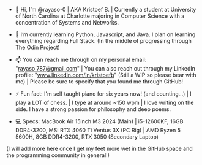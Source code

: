 - 👋 Hi, I’m @rayaso-0 | AKA Kristoef B. | Currently a student at University of North Carolina at Charlotte majoring in Computer Science with a concentration of Systems and Networks.

- 🌱 I’m currently learning Python, Javascript, and Java. I plan on learning everything regarding Full Stack. (In the middle of progressing through The Odin Project)

- 📫 You can reach me through on my personal email: "rayaso.787@gmail.com" | You can also reach out through my LinkedIn profile: "www.linkedin.com/in/kristoefb" (Still a WIP so please bear with me) | Please be sure to specify that you found me through GitHub! 

- ⚡ Fun fact: I'm self taught piano for six years now! (and counting...) | I play a LOT of chess. | I type at around ~150 wpm | I love writing on the side. I have a strong passion for philosophy and deep poems. 

- 💻 Specs: MacBook Air 15inch M3 2024 (Main) | i5-12600KF, 16GB DDR4-3200, MSI RTX 4060 Ti Ventus 3X (PC Rig) | AMD Ryzen 5 5600H, 8GB DDR4-3200, RTX 3050 (Secondary Laptop)

(I will add more here once I get my feet more wet in the GitHub space and the programming community in general!)
